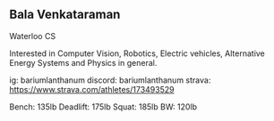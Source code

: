 ## Bala Venkataraman

Waterloo CS

Interested in Computer Vision, Robotics, Electric vehicles, Alternative Energy Systems and Physics in general.

ig: bariumlanthanum
discord: bariumlanthanum
strava: https://www.strava.com/athletes/173493529


Bench: 135lb
Deadlift: 175lb
Squat: 185lb
BW: 120lb
